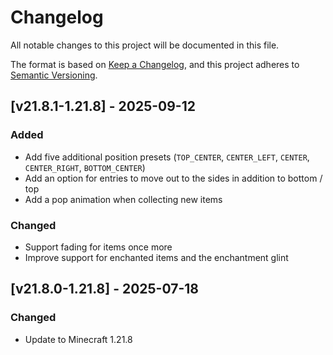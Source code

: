 # Changelog

All notable changes to this project will be documented in this file.

The format is based on [Keep a Changelog](https://keepachangelog.com/en/1.0.0/),
and this project adheres to [Semantic Versioning](https://semver.org/spec/v2.0.0.html).

## [v21.8.1-1.21.8] - 2025-09-12

### Added

- Add five additional position presets (`TOP_CENTER`, `CENTER_LEFT`, `CENTER`, `CENTER_RIGHT`, `BOTTOM_CENTER`)
- Add an option for entries to move out to the sides in addition to bottom / top
- Add a pop animation when collecting new items

### Changed

- Support fading for items once more
- Improve support for enchanted items and the enchantment glint

## [v21.8.0-1.21.8] - 2025-07-18

### Changed

- Update to Minecraft 1.21.8
